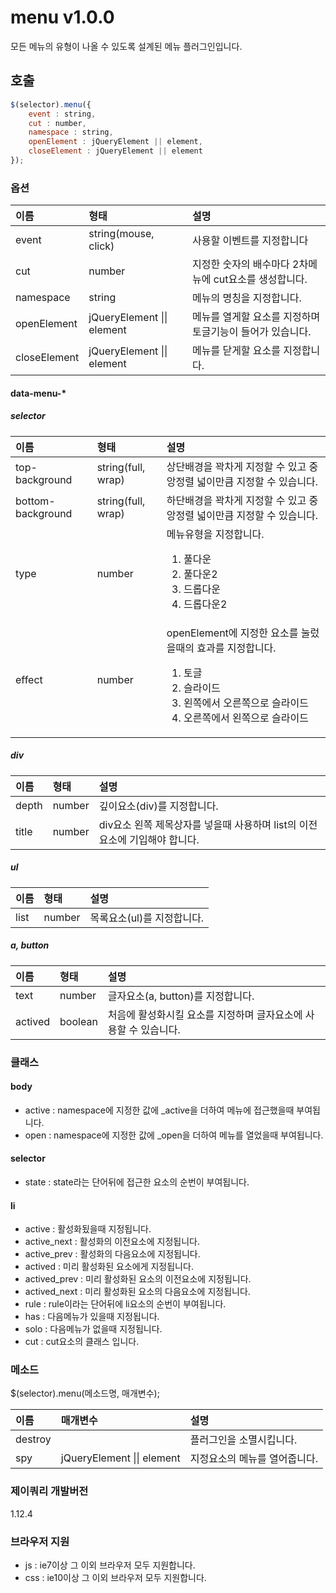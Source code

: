# menu v1.0.0
모든 메뉴의 유형이 나올 수 있도록 설계된 메뉴 플러그인입니다.

## 호출
````javascript
$(selector).menu({
    event : string,
    cut : number,
    namespace : string,
    openElement : jQueryElement || element,
    closeElement : jQueryElement || element
});
````

### 옵션

이름 | 형태 | 설명
| :-- | :-- | :-- |
event | string(mouse, click) | 사용할 이벤트를 지정합니다
cut | number | 지정한 숫자의 배수마다 2차메뉴에 cut요소를 생성합니다.
namespace | string | 메뉴의 명칭을 지정합니다.
openElement | jQueryElement \|\| element | 메뉴를 열게할 요소를 지정하며 토글기능이 들어가 있습니다.
closeElement | jQueryElement \|\| element | 메뉴를 닫게할 요소를 지정합니다.

#### data-menu-*

##### selector
이름 | 형태 | 설명
| :-- | :-- | :-- |
top-background | string(full, wrap) | 상단배경을 꽉차게 지정할 수 있고 중앙정렬 넓이만큼 지정할 수 있습니다. 
bottom-background | string(full, wrap) | 하단배경을 꽉차게 지정할 수 있고 중앙정렬 넓이만큼 지정할 수 있습니다.
type | number | 메뉴유형을 지정합니다.<ol><li>풀다운</li><li>풀다운2</li><li>드롭다운</li><li>드롭다운2</li></ol>
effect | number | openElement에 지정한 요소를 눌렀을때의 효과를 지정합니다. <ol><li>토글</li><li>슬라이드</li><li>왼쪽에서 오른쪽으로 슬라이드</li><li>오른쪽에서 왼쪽으로 슬라이드</li></ol>

##### div
이름 | 형태 | 설명
| :-- | :-- | :-- |
depth | number | 깊이요소(div)를 지정합니다.
title | number | div요소 왼쪽 제목상자를 넣을때 사용하며 list의 이전요소에 기입해야 합니다.

##### ul
이름 | 형태 | 설명
| :-- | :-- | :-- |
list | number | 목록요소(ul)를 지정합니다.

##### a, button
이름 | 형태 | 설명
| :-- | :-- | :-- |
text | number | 글자요소(a, button)를 지정합니다.
actived | boolean | 처음에 활성화시킬 요소를 지정하며 글자요소에 사용할 수 있습니다.

### 클래스

#### body
* active : namespace에 지정한 값에 _active을 더하여 메뉴에 접근했을때 부여됩니다.
* open : namespace에 지정한 값에 _open을 더하여 메뉴를 열었을때 부여됩니다.

#### selector
* state : state라는 단어뒤에 접근한 요소의 순번이 부여됩니다.

#### li
* active : 활성화됬을때 지정됩니다.
* active_next : 활성화의 이전요소에 지정됩니다.
* active_prev : 활성화의 다음요소에 지정됩니다.
* actived : 미리 활성화된 요소에게 지정됩니다.
* actived_prev : 미리 활성화된 요소의 이전요소에 지정됩니다.
* actived_next : 미리 활성화된 요소의 다음요소에 지정됩니다.
* rule : rule이라는 단어뒤에 li요소의 순번이 부여됩니다.
* has : 다음메뉴가 있을때 지정됩니다.
* solo : 다음메뉴가 없을때 지정됩니다.
* cut : cut요소의 클래스 입니다.

### 메소드
$(selector).menu(메소드명, 매개변수);

이름 | 매개변수 | 설명
| :-- | :---- | :-- |
destroy | | 플러그인을 소멸시킵니다.
spy | jQueryElement \|\| element | 지정요소의 메뉴를 열어줍니다.

### 제이쿼리 개발버전
1.12.4

### 브라우저 지원
* js : ie7이상 그 이외 브라우저 모두 지원합니다. 
* css : ie10이상 그 이외 브라우저 모두 지원합니다.